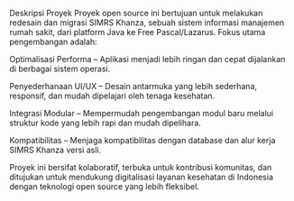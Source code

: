 Deskripsi Proyek
Proyek open source ini bertujuan untuk melakukan redesain dan migrasi SIMRS Khanza, sebuah sistem informasi manajemen rumah sakit, dari platform Java ke Free Pascal/Lazarus.
Fokus utama pengembangan adalah:

Optimalisasi Performa – Aplikasi menjadi lebih ringan dan cepat dijalankan di berbagai sistem operasi.

Penyederhanaan UI/UX – Desain antarmuka yang lebih sederhana, responsif, dan mudah dipelajari oleh tenaga kesehatan.

Integrasi Modular – Mempermudah pengembangan modul baru melalui struktur kode yang lebih rapi dan mudah dipelihara.

Kompatibilitas – Menjaga kompatibilitas dengan database dan alur kerja SIMRS Khanza versi asli.

Proyek ini bersifat kolaboratif, terbuka untuk kontribusi komunitas, dan ditujukan untuk mendukung digitalisasi layanan kesehatan di Indonesia dengan teknologi open source yang lebih fleksibel.

